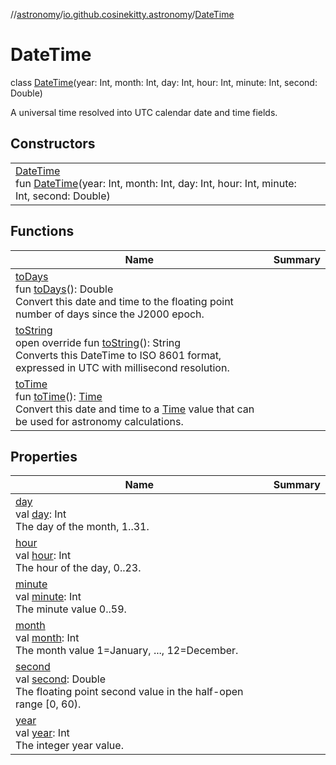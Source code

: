 //[astronomy](../../../index.md)/[io.github.cosinekitty.astronomy](../index.md)/[DateTime](index.md)

# DateTime

class [DateTime](index.md)(year: Int, month: Int, day: Int, hour: Int, minute: Int, second: Double)

A universal time resolved into UTC calendar date and time fields.

## Constructors

| | |
|---|---|
| [DateTime](-date-time.md)<br>fun [DateTime](-date-time.md)(year: Int, month: Int, day: Int, hour: Int, minute: Int, second: Double) |

## Functions

| Name | Summary |
|---|---|
| [toDays](to-days.md)<br>fun [toDays](to-days.md)(): Double<br>Convert this date and time to the floating point number of days since the J2000 epoch. |
| [toString](to-string.md)<br>open override fun [toString](to-string.md)(): String<br>Converts this DateTime to ISO 8601 format, expressed in UTC with millisecond resolution. |
| [toTime](to-time.md)<br>fun [toTime](to-time.md)(): [Time](../-time/index.md)<br>Convert this date and time to a [Time](../-time/index.md) value that can be used for astronomy calculations. |

## Properties

| Name | Summary |
|---|---|
| [day](day.md)<br>val [day](day.md): Int<br>The day of the month, 1..31. |
| [hour](hour.md)<br>val [hour](hour.md): Int<br>The hour of the day, 0..23. |
| [minute](minute.md)<br>val [minute](minute.md): Int<br>The minute value 0..59. |
| [month](month.md)<br>val [month](month.md): Int<br>The month value 1=January, ..., 12=December. |
| [second](second.md)<br>val [second](second.md): Double<br>The floating point second value in the half-open range [0, 60). |
| [year](year.md)<br>val [year](year.md): Int<br>The integer year value. |
